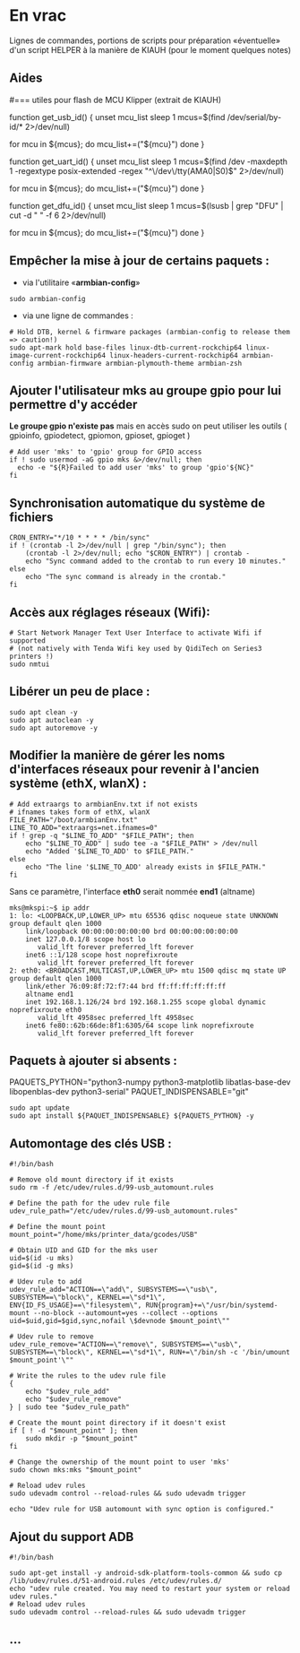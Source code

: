 # En vrac

Lignes de commandes, portions de scripts pour préparation «éventuelle» d'un script HELPER à la manière de KIAUH (pour le moment quelques notes)

## Aides

#=== utiles pour flash de MCU Klipper (extrait de KIAUH)

function get_usb_id() {
  unset mcu_list
  sleep 1
  mcus=$(find /dev/serial/by-id/* 2>/dev/null)

  for mcu in ${mcus}; do
    mcu_list+=("${mcu}")
  done
}

function get_uart_id() {
  unset mcu_list
  sleep 1
  mcus=$(find /dev -maxdepth 1 -regextype posix-extended -regex "^\/dev\/tty(AMA0|S0)$" 2>/dev/null)

  for mcu in ${mcus}; do
    mcu_list+=("${mcu}")
  done
}

function get_dfu_id() {
  unset mcu_list
  sleep 1
  mcus=$(lsusb | grep "DFU" | cut -d " " -f 6 2>/dev/null)

  for mcu in ${mcus}; do
    mcu_list+=("${mcu}")
  done
}
## Empêcher la mise à jour de certains paquets :
- via l'utilitaire «**armbian-config**»

`sudo armbian-config`
- via une ligne de commandes :

```
# Hold DTB, kernel & firmware packages (armbian-config to release them => caution!)
sudo apt-mark hold base-files linux-dtb-current-rockchip64 linux-image-current-rockchip64 linux-headers-current-rockchip64 armbian-config armbian-firmware armbian-plymouth-theme armbian-zsh
```

## Ajouter l'utilisateur mks au groupe gpio pour lui permettre d'y accéder

**Le groupe gpio n'existe pas** mais en accès sudo on peut utiliser les outils ( gpioinfo, gpiodetect, gpiomon, gpioset, gpioget )

```
# Add user 'mks' to 'gpio' group for GPIO access
if ! sudo usermod -aG gpio mks &>/dev/null; then
  echo -e "${R}Failed to add user 'mks' to group 'gpio'${NC}"
fi
```

## Synchronisation automatique du système de fichiers

```
CRON_ENTRY="*/10 * * * * /bin/sync"
if ! (crontab -l 2>/dev/null | grep "/bin/sync"); then
    (crontab -l 2>/dev/null; echo "$CRON_ENTRY") | crontab -
    echo "Sync command added to the crontab to run every 10 minutes."
else
    echo "The sync command is already in the crontab."
fi
```

## Accès aux réglages réseaux (Wifi):

```
# Start Network Manager Text User Interface to activate Wifi if supported
# (not natively with Tenda Wifi key used by QidiTech on Series3 printers !)
sudo nmtui
```

## Libérer un peu de place :

```
sudo apt clean -y
sudo apt autoclean -y
sudo apt autoremove -y
```

## Modifier la manière de gérer les noms d'interfaces réseaux pour revenir à l'ancien système (ethX, wlanX) :

```
# Add extraargs to armbianEnv.txt if not exists
# ifnames takes form of ethX, wlanX
FILE_PATH="/boot/armbianEnv.txt"
LINE_TO_ADD="extraargs=net.ifnames=0"
if ! grep -q "$LINE_TO_ADD" "$FILE_PATH"; then
    echo "$LINE_TO_ADD" | sudo tee -a "$FILE_PATH" > /dev/null
    echo "Added '$LINE_TO_ADD' to $FILE_PATH."
else
    echo "The line '$LINE_TO_ADD' already exists in $FILE_PATH."
fi
```

Sans ce paramètre, l'interface **eth0** serait nommée **end1** (altname)

```
mks@mkspi:~$ ip addr
1: lo: <LOOPBACK,UP,LOWER_UP> mtu 65536 qdisc noqueue state UNKNOWN group default qlen 1000
    link/loopback 00:00:00:00:00:00 brd 00:00:00:00:00:00
    inet 127.0.0.1/8 scope host lo
       valid_lft forever preferred_lft forever
    inet6 ::1/128 scope host noprefixroute
       valid_lft forever preferred_lft forever
2: eth0: <BROADCAST,MULTICAST,UP,LOWER_UP> mtu 1500 qdisc mq state UP group default qlen 1000
    link/ether 76:09:8f:72:f7:44 brd ff:ff:ff:ff:ff:ff
    altname end1
    inet 192.168.1.126/24 brd 192.168.1.255 scope global dynamic noprefixroute eth0
       valid_lft 4958sec preferred_lft 4958sec
    inet6 fe80::62b:66de:8f1:6305/64 scope link noprefixroute
       valid_lft forever preferred_lft forever
```

## Paquets à ajouter si absents :

PAQUETS_PYTHON="python3-numpy python3-matplotlib libatlas-base-dev libopenblas-dev python3-serial"
PAQUET_INDISPENSABLE="git"

```
sudo apt update 
sudo apt install ${PAQUET_INDISPENSABLE} ${PAQUETS_PYTHON} -y
```

## Automontage des clés USB :

```
#!/bin/bash

# Remove old mount directory if it exists 
sudo rm -f /etc/udev/rules.d/99-usb_automount.rules

# Define the path for the udev rule file
udev_rule_path="/etc/udev/rules.d/99-usb_automount.rules"

# Define the mount point
mount_point="/home/mks/printer_data/gcodes/USB"

# Obtain UID and GID for the mks user
uid=$(id -u mks)
gid=$(id -g mks)

# Udev rule to add
udev_rule_add="ACTION==\"add\", SUBSYSTEMS==\"usb\", SUBSYSTEM==\"block\", KERNEL==\"sd*1\", ENV{ID_FS_USAGE}==\"filesystem\", RUN{program}+=\"/usr/bin/systemd-mount --no-block --automount=yes --collect --options uid=$uid,gid=$gid,sync,nofail \$devnode $mount_point\""

# Udev rule to remove
udev_rule_remove="ACTION==\"remove\", SUBSYSTEMS==\"usb\", SUBSYSTEM==\"block\", KERNEL==\"sd*1\", RUN+=\"/bin/sh -c '/bin/umount $mount_point'\""

# Write the rules to the udev rule file
{
    echo "$udev_rule_add"
    echo "$udev_rule_remove"
} | sudo tee "$udev_rule_path"

# Create the mount point directory if it doesn't exist
if [ ! -d "$mount_point" ]; then
    sudo mkdir -p "$mount_point"
fi

# Change the ownership of the mount point to user 'mks'
sudo chown mks:mks "$mount_point"

# Reload udev rules
sudo udevadm control --reload-rules && sudo udevadm trigger

echo "Udev rule for USB automount with sync option is configured."
```

## Ajout du support ADB

```
#!/bin/bash

sudo apt-get install -y android-sdk-platform-tools-common && sudo cp /lib/udev/rules.d/51-android.rules /etc/udev/rules.d/
echo "udev rule created. You may need to restart your system or reload udev rules."
# Reload udev rules
sudo udevadm control --reload-rules && sudo udevadm trigger

```

## …

